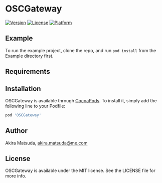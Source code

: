 # OSCGateway

<!-- [![CI Status](https://img.shields.io/travis/Akira Matsuda/OSCGateway.svg?style=flat)](https://travis-ci.org/Akira Matsuda/OSCGateway) -->
[![Version](https://img.shields.io/cocoapods/v/OSCGateway.svg?style=flat)](https://cocoapods.org/pods/OSCGateway)
[![License](https://img.shields.io/cocoapods/l/OSCGateway.svg?style=flat)](https://cocoapods.org/pods/OSCGateway)
[![Platform](https://img.shields.io/cocoapods/p/OSCGateway.svg?style=flat)](https://cocoapods.org/pods/OSCGateway)

## Example

To run the example project, clone the repo, and run `pod install` from the Example directory first.

## Requirements

## Installation

OSCGateway is available through [CocoaPods](https://cocoapods.org). To install
it, simply add the following line to your Podfile:

```ruby
pod 'OSCGateway'
```

## Author

Akira Matsuda, akira.matsuda@me.com

## License

OSCGateway is available under the MIT license. See the LICENSE file for more info.
